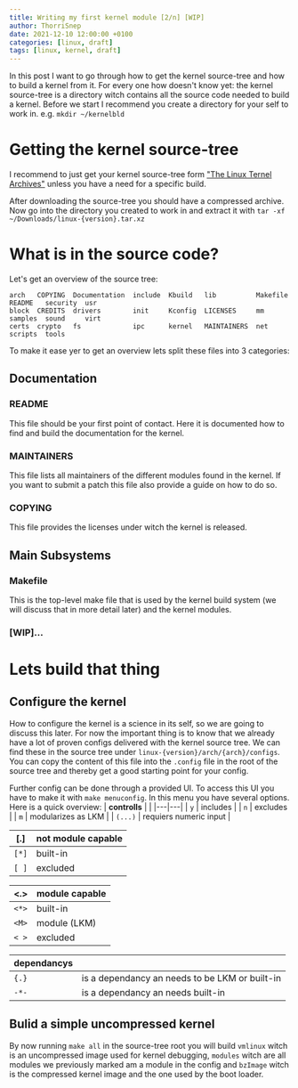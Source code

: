 ```yaml
---
title: Writing my first kernel module [2/n] [WIP]
author: ThorriSnep
date: 2021-12-10 12:00:00 +0100
categories: [linux, draft]
tags: [linux, kernel, draft]
---
```


In this post I want to go through how to get the kernel source-tree and how to build a kernel from it. For every one how doesn't know yet: the kernel source-tree is a directory witch contains all the source code needed to build a kernel.
Before we start I recommend you create a directory for your self to work in. e.g. `mkdir ~/kernelbld`

# Getting the kernel source-tree

I recommend to just get your kernel source-tree form ["The Linux Ternel Archives"](https://www.kernel.org/) unless you have a need for a specific build.

After downloading the source-tree you should have a compressed archive. Now go into the directory you created to work in and extract it with `tar -xf ~/Downloads/linux-{version}.tar.xz`

# What is in the source code?

Let's get an overview of the source tree:
```
arch   COPYING  Documentation  include  Kbuild   lib          Makefile  README   security  usr
block  CREDITS  drivers        init     Kconfig  LICENSES     mm        samples  sound     virt
certs  crypto   fs             ipc      kernel   MAINTAINERS  net       scripts  tools
```
To make it ease yer to get an overview lets split these files into 3 categories:

## Documentation

### README
This file should be your first point of contact. Here it is documented how to find and build the documentation for the kernel.

### MAINTAINERS
This file lists all maintainers of the different modules found in the kernel. If you want to submit a patch this file also provide a guide on how to do so.

### COPYING
This file provides the licenses under witch the kernel is released.

## Main Subsystems

### Makefile
This is the top-level make file that is used by the kernel build system (we will discuss that in more detail later) and the kernel modules.

### [WIP]...

# Lets build that thing

## Configure the kernel

How to configure the kernel is a science in its self, so we are going to discuss this later. For now the important thing is to know that we already have a lot of proven configs delivered with the kernel source tree.
We can find these in the source tree under `linux-{version}/arch/{arch}/configs`. You can copy the content of this file into the `.config` file in the root of the source tree and thereby get a good starting point for your config.

Further config can be done through a provided UI. To access this UI you have to make it with `make menuconfig`. In this menu you have several options. Here is a quick overview:
| **controlls** |  |
|---|---|
| `y` | includes |
| `n` | excludes |
| `m` | modularizes as LKM |
| `(...)` | requiers numeric input |


| **[.]** | not module capable |
|---|---|
| `[*]` | built-in |
| `[ ]` | excluded |


| **<.>** | module capable |
|---|---|
| `<*>` | built-in |
| `<M>` | module (LKM) |
| `< >` | excluded |

| **dependancys** |  |
|---|---|
| `{.}` | is a dependancy an needs to be LKM or built-in |
| `-*-` | is a dependancy an needs built-in |

## Bulid a simple uncompressed kernel

By now running `make all` in the source-tree root you will build `vmlinux` witch is an uncompressed image used for kernel debugging, `modules` witch are all modules we previously marked am a module in the config and `bzImage` witch is the compressed kernel image and the one used by the boot loader.

